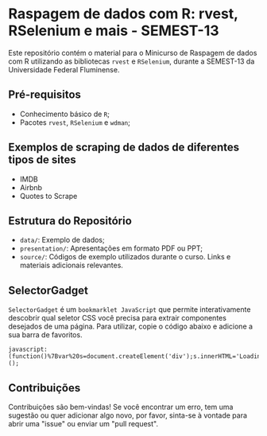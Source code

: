 # Raspagem de dados com R: rvest, RSelenium e mais - SEMEST-13

Este repositório contém o material para o Minicurso de Raspagem de dados com R utilizando as bibliotecas `rvest` e `RSelenium`, durante a SEMEST-13 da Universidade Federal Fluminense.

## Pré-requisitos

- Conhecimento básico de `R`;
- Pacotes `rvest`, `RSelenium` e `wdman`;

## Exemplos de scraping de dados de diferentes tipos de sites
- IMDB
- Airbnb
- Quotes to Scrape

## Estrutura do Repositório

- `data/`: Exemplo de dados;
- `presentation/`: Apresentações em formato PDF ou PPT;
- `source/`: Códigos de exemplo utilizados durante o curso. Links e materiais adicionais relevantes.

## SelectorGadget

`SelectorGadget` é um `bookmarklet JavaScript` que permite interativamente descobrir qual seletor CSS você precisa para extrair componentes desejados de uma página. Para utilizar, copie o código abaixo e adicione a sua barra de favoritos.

```
javascript:(function()%7Bvar%20s=document.createElement('div');s.innerHTML='Loading...';s.style.color='black';s.style.padding='20px';s.style.position='fixed';s.style.zIndex='9999';s.style.fontSize='3.0em';s.style.border='2px%20solid%20black';s.style.right='40px';s.style.top='40px';s.setAttribute('class','selector_gadget_loading');s.style.background='white';document.body.appendChild(s);s=document.createElement('script');s.setAttribute('type','text/javascript');s.setAttribute('src','https://dv0akt2986vzh.cloudfront.net/unstable/lib/selectorgadget.js');document.body.appendChild(s);%7D)();
```

## Contribuições

Contribuições são bem-vindas! Se você encontrar um erro, tem uma sugestão ou quer adicionar algo novo, por favor, sinta-se à vontade para abrir uma "issue" ou enviar um "pull request".